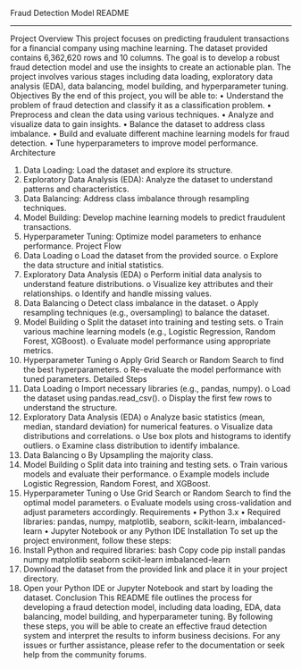 Fraud Detection Model README
________________________________________
Project Overview
This project focuses on predicting fraudulent transactions for a financial company using machine learning. The dataset provided contains 6,362,620 rows and 10 columns. The goal is to develop a robust fraud detection model and use the insights to create an actionable plan. The project involves various stages including data loading, exploratory data analysis (EDA), data balancing, model building, and hyperparameter tuning.
Objectives
By the end of this project, you will be able to:
•	Understand the problem of fraud detection and classify it as a classification problem.
•	Preprocess and clean the data using various techniques.
•	Analyze and visualize data to gain insights.
•	Balance the dataset to address class imbalance.
•	Build and evaluate different machine learning models for fraud detection.
•	Tune hyperparameters to improve model performance.
Architecture
1.	Data Loading: Load the dataset and explore its structure.
2.	Exploratory Data Analysis (EDA): Analyze the dataset to understand patterns and characteristics.
3.	Data Balancing: Address class imbalance through resampling techniques.
4.	Model Building: Develop machine learning models to predict fraudulent transactions.
5.	Hyperparameter Tuning: Optimize model parameters to enhance performance.
Project Flow
1.	Data Loading
o	Load the dataset from the provided source.
o	Explore the data structure and initial statistics.
2.	Exploratory Data Analysis (EDA)
o	Perform initial data analysis to understand feature distributions.
o	Visualize key attributes and their relationships.
o	Identify and handle missing values.
3.	Data Balancing
o	Detect class imbalance in the dataset.
o	Apply resampling techniques (e.g., oversampling) to balance the dataset.
4.	Model Building
o	Split the dataset into training and testing sets.
o	Train various machine learning models (e.g., Logistic Regression, Random Forest, XGBoost).
o	Evaluate model performance using appropriate metrics.
5.	Hyperparameter Tuning
o	Apply Grid Search or Random Search to find the best hyperparameters.
o	Re-evaluate the model performance with tuned parameters.
Detailed Steps
1.	Data Loading
o	Import necessary libraries (e.g., pandas, numpy).
o	Load the dataset using pandas.read_csv().
o	Display the first few rows to understand the structure.
2.	Exploratory Data Analysis (EDA)
o	Analyze basic statistics (mean, median, standard deviation) for numerical features.
o	Visualize data distributions and correlations.
o	Use box plots and histograms to identify outliers.
o	Examine class distribution to identify imbalance.
3.	Data Balancing
o	By Upsampling the majority class.
4.	Model Building
o	Split data into training and testing sets.
o	Train various models and evaluate their performance.
o	Example models include Logistic Regression, Random Forest, and XGBoost.
5.	Hyperparameter Tuning
o	Use Grid Search or Random Search to find the optimal model parameters.
o	Evaluate models using cross-validation and adjust parameters accordingly.
Requirements
•	Python 3.x
•	Required libraries: pandas, numpy, matplotlib, seaborn, scikit-learn, imbalanced-learn
•	Jupyter Notebook or any Python IDE
Installation
To set up the project environment, follow these steps:
1.	Install Python and required libraries:
bash
Copy code
pip install pandas numpy matplotlib seaborn scikit-learn imbalanced-learn
2.	Download the dataset from the provided link and place it in your project directory.
3.	Open your Python IDE or Jupyter Notebook and start by loading the dataset.
Conclusion
This README file outlines the process for developing a fraud detection model, including data loading, EDA, data balancing, model building, and hyperparameter tuning. By following these steps, you will be able to create an effective fraud detection system and interpret the results to inform business decisions.
For any issues or further assistance, please refer to the documentation or seek help from the community forums.

